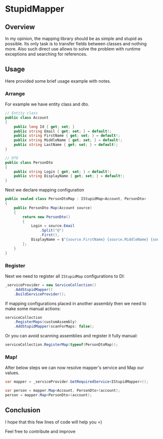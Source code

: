 # StupidMapper

## Overview
In my opinion, the mapping library should be as simple and stupid as possible. 
Its only task is to transfer fields between classes and nothing more. 
Also such direct use allows to solve the problem with runtime exceptions 
and searching for references.

## Usage
Here provided some brief usage example with notes.

### Arrange
For example we have entity class and dto.
```csharp
// Entity class
public class Account
{
    public long Id { get; set; }
    public string Email { get; set; } = default!;
    public string FirstName { get; set; } = default!;
    public string MiddleName { get; set; } = default!;
    public string LastName { get; set; } = default!;
}

// DTO
public class PersonDto
{
    public string Login { get; set; } = default!;
    public string DisplayName { get; set; } = default!;
}
```

Next we declare mapping configuration
```csharp
public sealed class PersonDtoMap : IStupidMap<Account, PersonDto>
{
    public PersonDto Map(Account source)
    {
        return new PersonDto()
        {
            Login = source.Email
                .Split("@")
                .First(),
            DisplayName = $"{source.FirstName} {source.MiddleName} {source.LastName}",
        };
    }
}
```

### Register
Next we need to register all `IStupidMap` configurations to DI:
```csharp
_serviceProvider = new ServiceCollection()
    .AddStupidMapper()
    .BuildServiceProvider();
```

If mapping configurations placed in another assembly 
then we need to make some manual actions:
```csharp
serviceCollection
    .RegisterMaps(customAssembly)
    .AddStupidMapper(scanForMaps: false);
```

Or you can avoid scanning assemblies and register it fully manual:
```csharp
serviceCollection.RegisterMap(typeof(PersonDtoMap));
```

### Map!
After below steps we can now resolve mapper's service and Map our values.
```csharp
var mapper = _serviceProvider.GetRequiredService<IStupidMapper>();

var person = mapper.Map<Account, PersonDto>(account);
person = mapper.Map<PersonDto>(account);
```

## Conclusion
I hope that this few lines of code will help you =)

Feel free to contribute and improve